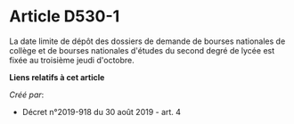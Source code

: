 # Article D530-1

La date limite de dépôt des dossiers de demande de bourses nationales de collège et de bourses nationales d'études du second
degré de lycée est fixée au troisième jeudi d'octobre.

**Liens relatifs à cet article**

_Créé par_:

  - Décret n°2019-918 du 30 août 2019 - art. 4
